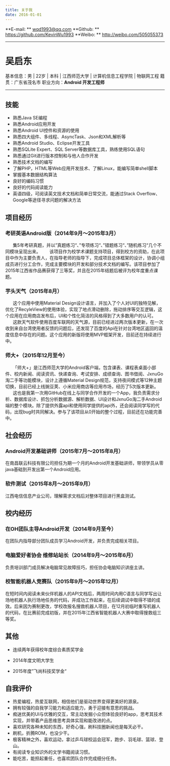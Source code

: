 ```yaml
---
title: 关于我
date: 2016-01-01
---
```

**E-mail: ** [wqd1993@qq.com](mailto:wqd1993@qq.com)
**Github: ** https://github.com/KevinWu1993
**Weibo: ** http://weibo.com/505055373

---

# 吴启东

基本信息：男 | 22岁 | 本科 | 江西师范大学 | 计算机信息工程学院 | 物联网工程
籍贯：广东省茂名市
职业方向：**Android 开发工程师**


---

## 技能

* 熟悉Java SE编程
* 熟悉Android应用开发
* 熟悉Android UI控件和资源的使用
* 熟悉四大组件、多线程、AsyncTask、Json和XML解析等
* 熟悉Android Studio、Eclipse开发工具
* 熟悉SQLite Expert、SQL Server等数据库工具，熟练使用SQL语句
* 熟悉通过Git进行版本控制和与他人合作开发
* 熟悉技术文档的编写
* 了解PHP，HTML等Web应用开发技术、了解Linux，能编写简单shell脚本
* 掌握基本数据结构算法
* 良好的编码习惯
* 良好的代码阅读能力
* 英语四级，可阅读英文技术文档和简单日常交流，能通过Stack Overflow、Google等途径寻求问题的解决方法


## 项目经历

### 考研英语Android版（2014年9月～2015年3月）

&nbsp;&nbsp;&nbsp;&nbsp;&nbsp;&nbsp;集5年考研真题，并以”真题练习“、”专项练习“、”错题练习“、”随机练习“几个不同模块呈现出来。
&nbsp;&nbsp;&nbsp;&nbsp;&nbsp;&nbsp;该项目作为校学术课题支持项目，得到校方的资助，在此项目中作为主要负责人，在指导老师的指导下，完成项目总体框架的设计，协调小组成员进行分工合作，完成主要模块的开发和部分技术文档的编写。该项目参加了2015年江西省作品赛获得了三等奖，并且在2015年结题后被评为校年度重点课题。


### 芋头天气（2015年8月）

&nbsp;&nbsp;&nbsp;&nbsp;&nbsp;&nbsp;这个应用中使用Material Design设计语言，并加入了个人对UI的独特见解，优化了RecyleView的使用体验，实现了地点滑动删除，拖动排序等交互逻辑，这个应用在应用商店发布后，UI和个性化简洁的风格得到了大多数用户的认可。
&nbsp;&nbsp;&nbsp;&nbsp;&nbsp;&nbsp;这款天气软件使用百度车联网的天气源，目前已经进过两次版本更新，在一次收到来自台湾使用者反馈的问题后，还发现了百度的Api在针对台湾地区返回的温度信息中存在的问题。这个应用的新版将使用MVP框架开发，目前还在持续进行中。

### 师大+（2015年12月至今）

&nbsp;&nbsp;&nbsp;&nbsp;&nbsp;&nbsp;「师大+」是江西师范大学的Android客户端，包含课表、课程表桌面小部件、校内新闻、阅读资讯、快递查询、考试安排、成绩查询、图书借阅、JxnuGo淘二手等功能模块，设计上遵循Material Design规范，支持夜间模式等12种主题切换，目前已经上线豌豆荚、小米应用商店等应用市场，经历了5次版本更新。
&nbsp;&nbsp;&nbsp;&nbsp;&nbsp;&nbsp;这也是我第一次用GitHub在线上与同学合作开发的一个App，我负责需求分析、数据库设计、抓包分析数据源、解析数据、UI设计和JxnuGo淘二手Android端的整个模块。除了提供外露api和使用同学提供的api外，还会阅读同学写的代码，出现bug时共同解决。参与了该项目从0开始的整个过程，目前还在功能完善中。



## 社会经历

### Android开发基础讲师（2015年7月～2015年8月）



在南昌联云科技有限公司担任为期一个月的Android开发基础讲师，带领学员从零java基础到开发出第一个Android应用。

### 软件测试（2015年8月～2015年9月）



江西电信信息产业公司，理解需求文档后对整体项目进行黑盒测试。



## 校内经历

### 在OH团队主导Android开发（2014年9月至今）



在团队内指导部分团队成员学习Android开发，并负责完成相关项目。



### 电脑爱好者协会 维修站站长（2014年9月～2015年6月）



负责培训部门成员解决电脑常见故障技巧，担任协会电脑知识讲座主讲。



### 校智能机器人竞赛队（2015年9月～2015年12月）



在短时间内阅读未来伙伴机器人的API文档后，两周时间内用C语言与同学写出让场地机器人执行场地任务的代码，并成功工作起来，在后续调试中取得不错的成效。后来因为赛制更改，学校改报名搜救机器人项目，在12月初临时重写机器人的代码，在比赛前完成初版，并在2015年江西省智能机器人大赛中取得搜救组三等奖。




## 其他

* 连续两年获得校年度综合素质奖学金

* 2014年度文明大学生

* 2015年度”飞尚科技奖学金“


## 自我评价

- 热爱编程，热爱互联网，相信他们是驱动世界变得更美好的源泉。
- 拥有较强的自我学习能力和适应能力，勇于迎接有意思的挑战。
- 痴迷优美的UI与优雅的交互，常主动发掘小众但体验良好的app，思考其技术实现，并带着产品思维思考具体实现和能改进的点。
- 喜欢研究各种未知的东西，好奇心强，刷科技圈新闻也是每天必干。
- 刷机，折腾ROM，也没少干。
- 极客精神之外，喜欢运动，拿过乒乓球校运会冠军，跑步、羽毛球、篮球、登山。
- 有阅读专业知识外的文学书籍阅读习惯。
- 能吃苦，能担起重任，也喜欢团队合作完成细分任务。


